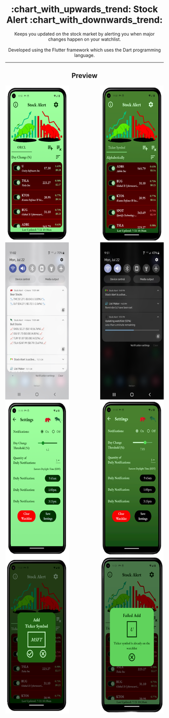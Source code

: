 <h1 align="center" style="font-weight: bold">:chart_with_upwards_trend: Stock Alert :chart_with_downwards_trend:</h1>

<div align='center'>

Keeps you updated on the stock market by alerting you when major changes happen on your watchlist.<br><br>
Developed using the Flutter framework which uses the Dart programming language.<br>

</div>

<hr>

<h2 align='center'>Preview</h2>

<div align='center'>

<img src="/project_screenshots/home_light.png" alt="Home page light mode" width="40%" height="500" align="left">
<img src="/project_screenshots/home_dark.png" alt="Home page dark mode" width="40%" height="500" align="right">

<br>

<div height="500"></div>

<br>

<img src="/project_screenshots/bear_bull_notifications.jpg" alt="Bear/Bull notifications" width="40%" height="500" align="left">
<img src="/project_screenshots/updating_watchlist_notification.jpg" alt="Updating watchlist" width="40%" height="500" align="right">

<br>

<div height="500"></div>

<br>

<img src="/project_screenshots/settings_light.png" alt="Settings page light mode" width="40%" height="500" align="left">
<img src="/project_screenshots/settings_dark.png" alt="Settings page dark mode" width="40%" height="500" align="right">

<br>

<div height="500"></div>

<br>

<img src="/project_screenshots/popup.png" alt="Popup" width="40%" height="500" align="left">
<img src="/project_screenshots/error_popup.png" alt="Error popup" width="40%" height="500" align="right">

</div>